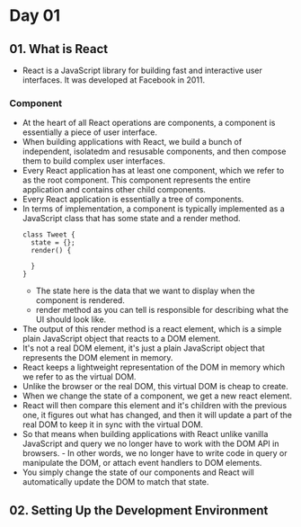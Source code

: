 # Day 01
## 01. What is React
- React is a JavaScript library for building fast and interactive user interfaces. It was developed at Facebook in 2011.
### Component
- At the heart of all React operations are components, a component is essentially a piece of user interface.
- When building applications with React, we build a bunch of independent, isolatedm and resusable components, and then compose them to build complex user interfaces. 
- Every React application has at least one component, which we refer to as the root component. This component represents the entire application and contains other child components.
- Every React application is essentially a tree of components.
- In terms of implementation, a component is typically implemented as a JavaScript class that has some state and a render method.
  ```
  class Tweet {
    state = {};
    render() {

    }
  }
  ```
    - The state here is the data that we want to display when the component is rendered.
    - render method as you can tell is responsible for describing what the UI should look like.
- The output of this render method is a react element, which is a simple plain JavaScript object that reacts to a DOM element.
- It's not a real DOM element, it's just a plain JavaScript object that represents the DOM element in memory.
- React keeps a lightweight representation of the DOM in memory which we refer to as the virtual DOM.
- Unlike the browser or the real DOM, this virtual DOM is cheap to create. 
- When we change the state of a component, we get a new react element.
- React will then compare this element and it's children with the previous one, it figures out what has changed, and then it will update a part of the real DOM to keep it in sync with the virtual DOM.
- So that means when building applications with React unlike vanilla JavaScript and query we no longer have to work with the DOM API in browsers. - In other words, we no longer have to write code in query or manipulate the DOM, or attach event handlers to DOM elements.
- You simply change the state of our components and React will automatically update the DOM to match that state.

## 02. Setting Up the Development Environment